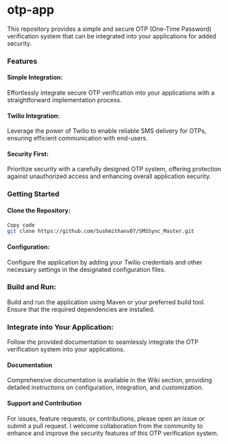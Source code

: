 # otp-app
This repository provides a simple and secure OTP (One-Time Password) verification system that can be integrated into your applications for added security.
<h3>Features</h3>
<h4>Simple Integration:</h4> Effortlessly integrate secure OTP verification into your applications with a straightforward implementation process.

<h4>Twilio Integration:</h4> Leverage the power of Twilio to enable reliable SMS delivery for OTPs, ensuring efficient communication with end-users.

<h4>Security First:</h4> Prioritize security with a carefully designed OTP system, offering protection against unauthorized access and enhancing overall application security.

<h3>Getting Started</h3>
<h4>Clone the Repository:</h4>

```bash
Copy code
git clone https://github.com/Sushmithanv07/SMSSync_Master.git

```


<h4>Configuration:</h4>
Configure the application by adding your Twilio credentials and other necessary settings in the designated configuration files.

<h3>Build and Run:</h3>
Build and run the application using Maven or your preferred build tool. Ensure that the required dependencies are installed.

<h3>Integrate into Your Application:</h3>
Follow the provided documentation to seamlessly integrate the OTP verification system into your applications.

<h4>Documentation</h4>
Comprehensive documentation is available in the Wiki section, providing detailed instructions on configuration, integration, and customization.

<h4>Support and Contribution</h4>
For issues, feature requests, or contributions, please open an issue or submit a pull request. I welcome collaboration from the community to enhance and improve the security features of this OTP verification system.
